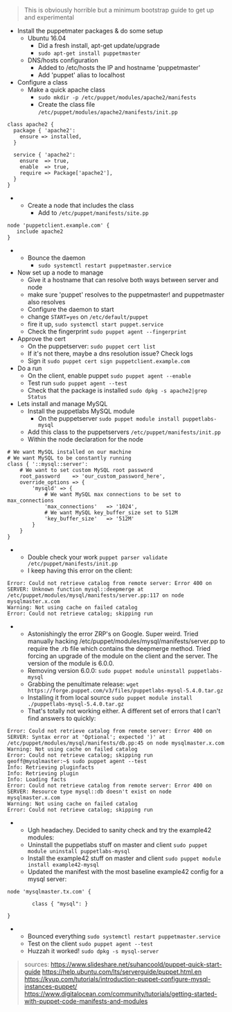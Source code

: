 > This is obviously horrible but a minimum bootstrap guide to get up and experimental

- Install the puppetmater packages & do some setup
	- Ubuntu 16.04
		- Did a fresh install, apt-get update/upgrade
		- `sudo apt-get install puppetmaster`
	- DNS/hosts configuration
		- Added to /etc/hosts the IP and hostname 'puppetmaster'
		- Add 'puppet' alias to localhost
- Configure a class
	- Make a quick apache class
		- `sudo mkdir -p /etc/puppet/modules/apache2/manifests`
		- Create the class file `/etc/puppet/modules/apache2/manifests/init.pp`

```
class apache2 {
  package { 'apache2':
    ensure => installed,
  }

  service { 'apache2':
    ensure  => true,
    enable  => true,
    require => Package['apache2'],
  }
}
```
-
	- Create a node that includes the class
		- Add to `/etc/puppet/manifests/site.pp`

```
node 'puppetclient.example.com' {
   include apache2
}
```
-
	- Bounce the daemon
		- `sudo systemctl restart puppetmaster.service`
- Now set up a node to manage
	- Give it a hostname that can resolve both ways between server and node
	- make sure 'puppet' resolves to the puppetmaster! and puppetmaster also resolves
	- Configure the daemon to start
	- change `START=yes` on `/etc/default/puppet`
	- fire it up, `sudo systemctl start puppet.service`
	- Check the fingerprint `sudo puppet agent --fingerprint`
- Approve the cert
	- On the puppetserver: `sudo puppet cert list`
	- If it's not there, maybe a dns resolution issue?  Check logs
	- Sign it `sudo puppet cert sign puppetclient.example.com`
- Do a run
	- On the client, enable puppet `sudo puppet agent --enable`
	- Test run `sudo puppet agent --test`
	- Check that the package is installed `sudo dpkg -s apache2|grep Status`
- Lets install and manage MySQL
	- Install the puppetlabs MySQL module
		- On the puppetserver `sudo puppet module install puppetlabs-mysql`
	- Add this class to the puppetservers `/etc/puppet/manifests/init.pp`
	- Within the node declaration for the node

```
# We want MySQL installed on our machine
# We want MySQL to be constantly running
class { '::mysql::server':
    # We want to set custom MySQL root password
    root_password    => 'our_custom_password_here',
    override_options => {
        'mysqld' => {
            # We want MySQL max connections to be set to max_connections
            'max_connections'   => '1024',
            # We want MySQL key_buffer_size set to 512M      
            'key_buffer_size'   => '512M'       
        }       
    }   
}
```
-
	- Double check your work `puppet parser validate /etc/puppet/manifests/init.pp`
	- I keep having this error on the client:
```
Error: Could not retrieve catalog from remote server: Error 400 on SERVER: Unknown function mysql::deepmerge at /etc/puppet/modules/mysql/manifests/server.pp:117 on node mysqlmaster.x.com
Warning: Not using cache on failed catalog
Error: Could not retrieve catalog; skipping run
```
-
	- Astonishingly the error ZRP's on Google.  Super weird. Tried manually hacking /etc/puppet/modules/mysql/manifests/server.pp to require the .rb file which contains the deepmerge method.  Tried forcing an upgrade of the module on the client and the server.  The version of the module is 6.0.0.
	- Removing version 6.0.0: `sudo puppet module uninstall puppetlabs-mysql`
	- Grabbing the penultimate release: `wget https://forge.puppet.com/v3/files/puppetlabs-mysql-5.4.0.tar.gz`
	- Installing it from local source `sudo puppet module install ./puppetlabs-mysql-5.4.0.tar.gz`
	- That's totally not working either.  A different set of errors that I can't find answers to quickly:
```
Error: Could not retrieve catalog from remote server: Error 400 on SERVER: Syntax error at 'Optional'; expected ')' at /etc/puppet/modules/mysql/manifests/db.pp:45 on node mysqlmaster.x.com
Warning: Not using cache on failed catalog
Error: Could not retrieve catalog; skipping run
geoff@mysqlmaster:~$ sudo puppet agent --test
Info: Retrieving pluginfacts
Info: Retrieving plugin
Info: Loading facts
Error: Could not retrieve catalog from remote server: Error 400 on SERVER: Resource type mysql::db doesn't exist on node mysqlmaster.x.com
Warning: Not using cache on failed catalog
Error: Could not retrieve catalog; skipping run
```
-
	- Ugh headachey.  Decided to sanity check and try the example42 modules:
	- Uninstall the puppetlabs stuff on master and client `sudo puppet module uninstall puppetlabs-mysql`
	- Install the example42 stuff on master and client `sudo puppet module install example42-mysql`
	- Updated the manifest with the most baseline example42 config for a mysql server:
```
node 'mysqlmaster.tx.com' {

        class { "mysql": }

}
```
-
	- Bounced everything `sudo systemctl restart puppetmaster.service`
	- Test on the client `sudo puppet agent --test`
	- Huzzah it worked! `sudo dpkg -s mysql-server`
> sources: https://www.slideshare.net/suhancoold/puppet-quick-start-guide
> https://help.ubuntu.com/lts/serverguide/puppet.html.en
> https://kyup.com/tutorials/introduction-puppet-configure-mysql-instances-puppet/
> https://www.digitalocean.com/community/tutorials/getting-started-with-puppet-code-manifests-and-modules
